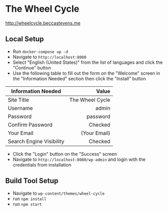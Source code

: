 # The Wheel Cycle
http://wheelcycle.beccastevens.me

## Local Setup
- Run `docker-compose up -d`
- Navigate to `http://localhost:8080`
- Select "English (United States)" from the list of languages and click the "Continue" button
- Use the following table to fill out the form on the "Welcome" screen in the "Information Needed" section then click the "Install" button

| Information Needed       |            Value |
| ------------------------ | ---------------: |
| Site Title               |  The Wheel Cycle |
| Username                 |            admin |
| Password                 |         password |
| Confirm Password         |          Checked |
| Your Email               |     (Your Email) |
| Search Engine Visibility |          Checked |
- Click the "Login" button on the "Success" screen
- Navigate to `http://localhost:8080/wp-admin` and login with the credentials from installation

## Build Tool Setup
- Navigate to `wp-content/themes/wheel-cycle`
- run `npm install`
- run `npm start`
